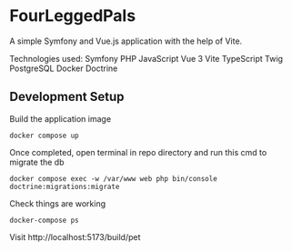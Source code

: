 # FourLeggedPals
A simple Symfony and Vue.js application with the help of Vite. 

Technologies used:
Symfony
PHP
JavaScript
Vue 3
Vite
TypeScript
Twig
PostgreSQL
Docker
Doctrine


## Development Setup

Build the application image

`docker compose up`

Once completed, open terminal in repo directory and run this cmd to migrate the db

`docker compose exec -w /var/www web php bin/console doctrine:migrations:migrate`

Check things are working

`docker-compose ps`

Visit http://localhost:5173/build/pet 